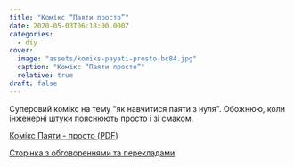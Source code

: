 ```yaml
---
title: "Комікс “Паяти просто”"
date: 2020-05-03T06:18:00.000Z
categories:
  - diy
cover:
  image: "assets/komiks-payati-prosto-bc84.jpg"
  caption: "Комікс “Паяти просто”"
  relative: true
draft: false
---
```


Суперовий комікс на тему "як навчитися паяти з нуля". Обожнюю, коли інженерні штуки пояснюють просто і зі смаком.

[Комікс Паяти - просто (PDF)](assets/komiks-payati-prosto-pdf-9af4.pdf)

[Сторінка з обговореннями та перекладами](https://mightyohm.com/blog/2011/04/soldering-is-easy-comic-book/)
